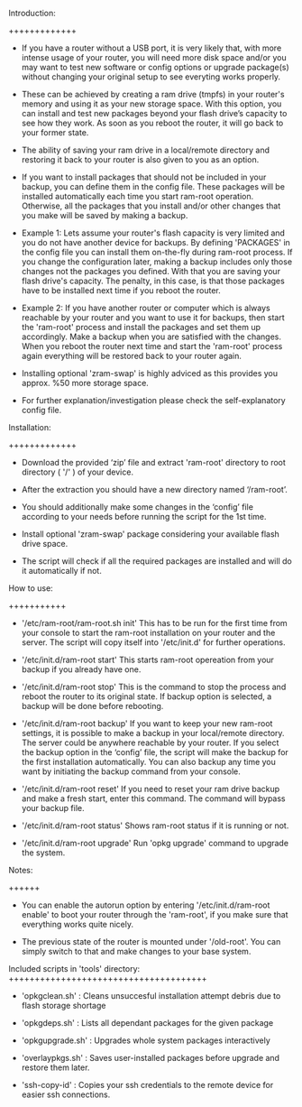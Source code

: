 Introduction:

+++++++++++++

- If you have a router without a USB port, it is very likely that, with more intense usage of your router, you will need more disk space and/or
you may want to test new software or config options or upgrade package(s) without changing your original setup to see everyting works properly.

- These can be achieved by creating a ram drive (tmpfs) in your router's memory and using it as your new storage space. With this option, you can install 
and test new packages beyond your flash drive’s capacity to see how they work. As soon as you reboot the router, it will go back to your former state.

- The ability of saving your ram drive in a local/remote directory and restoring it back to your router is also given to you as an option.

- If you want to install packages that should not be included in your backup, you can define them in the config file. These packages will be installed
automatically  each time you start ram-root operation. Otherwise, all the packages that you install and/or other changes that you make will be saved by
making a backup.
 
- Example 1: Lets assume your router's flash capacity is very limited and you do not have another device for backups. By defining 'PACKAGES' in the config
file  you can install them on-the-fly during ram-root process. If you change the configuration later, making a backup includes only those changes not the
packages you defined. With that you are saving your flash drive's capacity. The penalty, in this case, is that those packages have to be installed next
time if you reboot the router.
 
- Example 2: If you have another router or computer which is always reachable by your router and you want to use it for backups, then start the 'ram-root'
process and  install the packages and set them up accordingly. Make a backup when you are satisfied with the changes. When you reboot the router next time
and start the 'ram-root' process again everything will be restored back to your router again.

- Installing optional 'zram-swap' is highly adviced as this provides you approx. %50 more storage space.

- For further explanation/investigation please check the self-explanatory config file.


Installation:

+++++++++++++

- Download the provided ‘zip’ file and extract 'ram-root' directory to root directory ( '/' ) of your device.

- After the extraction you should have a new directory named ‘/ram-root’.

- You should additionally make some changes in the ‘config’ file according to your needs before running the script for the 1st time.

- Install optional 'zram-swap' package considering your available flash drive space.

- The script will check if all the required packages are installed and will do it automatically if not.


How to use:

+++++++++++

- '/etc/ram-root/ram-root.sh init'
This has to be run for the first time from your console to start the ram-root installation on your router and the server.
The script will copy itself into '/etc/init.d' for further operations.

- '/etc/init.d/ram-root start'
This starts ram-root opereation from your backup if you already have one.

- '/etc/init.d/ram-root stop'
This is the command to stop the process and reboot the router to its original state.
If backup option is selected, a backup will be done before rebooting.

- '/etc/init.d/ram-root backup'
If you want to keep your new ram-root settings, it is possible to make a backup in your local/remote directory.
The server could be anywhere reachable by your router.
If you select the backup option in the ‘config’ file, the script will make the backup for the first installation automatically.
You can also backup any time you want by initiating the backup command from your console.

- '/etc/init.d/ram-root reset'
If you need to reset your ram drive backup and make a fresh start, enter this command. The command will bypass your backup file.

- '/etc/init.d/ram-root status'
Shows ram-root status if it is running or not.

- '/etc/init.d/ram-root upgrade'
Run 'opkg upgrade' command to upgrade the system.


Notes:

++++++

- You can enable the autorun option by entering '/etc/init.d/ram-root enable' to boot your router through the 'ram-root',
if you make sure that everything works quite nicely.

- The previous state of the router is mounted under '/old-root'. You can simply switch to that and make changes to your base system.


Included scripts in 'tools' directory:
++++++++++++++++++++++++++++++++++++++

- 'opkgclean.sh'   : Cleans unsuccesful installation attempt debris due to flash storage shortage

- 'opkgdeps.sh'    : Lists all dependant packages for the given package

- 'opkgupgrade.sh' : Upgrades whole system packages interactively

- 'overlaypkgs.sh' : Saves user-installed packages before upgrade and restore them later.

- 'ssh-copy-id'    : Copies your ssh credentials to the remote device for easier ssh connections.
